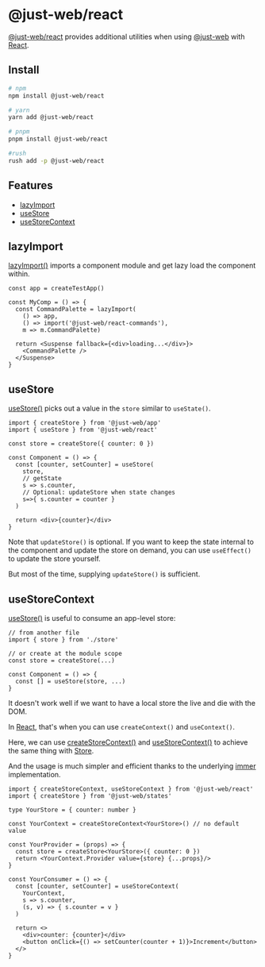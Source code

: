 # @just-web/react <!-- omit in toc -->

[@just-web/react] provides additional utilities when using [@just-web] with [React].

## Install <!-- omit in toc -->

```sh
# npm
npm install @just-web/react

# yarn
yarn add @just-web/react

# pnpm
pnpm install @just-web/react

#rush
rush add -p @just-web/react
```

## Features <!-- omit in toc -->

- [lazyImport](#lazyimport)
- [useStore](#usestore)
- [useStoreContext](#usestorecontext)

## lazyImport

[lazyImport()] imports a component module and get lazy load the component within.

```tsx
const app = createTestApp()

const MyComp = () => {
  const CommandPalette = lazyImport(
    () => app,
    () => import('@just-web/react-commands'),
    m => m.CommandPalette)

  return <Suspense fallback={<div>loading...</div>}>
    <CommandPalette />
  </Suspense>
}
```

## useStore

[useStore()] picks out a value in the `store` similar to `useState()`.

```tsx
import { createStore } from '@just-web/app'
import { useStore } from '@just-web/react'

const store = createStore({ counter: 0 })

const Component = () => {
  const [counter, setCounter] = useStore(
    store,
    // getState
    s => s.counter,
    // Optional: updateStore when state changes
    s=>{ s.counter = counter }
  )

  return <div>{counter}</div>
}
```

Note that `updateStore()` is optional.
If you want to keep the state internal to the component and update the store on demand,
you can use `useEffect()` to update the store yourself.

But most of the time, supplying `updateStore()` is sufficient.

## useStoreContext

[useStore()] is useful to consume an app-level store:

```tsx
// from another file
import { store } from './store'

// or create at the module scope
const store = createStore(...)

const Component = () => {
  const [] = useStore(store, ...)
}
```

It doesn't work well if we want to have a local store the live and die with the DOM.

In [React], that's when you can use `createContext()` and `useContext()`.

Here, we can use [createStoreContext()] and [useStoreContext()] to achieve the same thing with [Store].

And the usage is much simpler and efficient thanks to the underlying [immer] implementation.

```tsx
import { createStoreContext, useStoreContext } from '@just-web/react'
import { createStore } from '@just-web/states'

type YourStore = { counter: number }

const YourContext = createStoreContext<YourStore>() // no default value

const YourProvider = (props) => {
  const store = createStore<YourStore>({ counter: 0 })
  return <YourContext.Provider value={store} {...props}/>
}

const YourConsumer = () => {
  const [counter, setCounter] = useStoreContext(
    YourContext,
    s => s.counter,
    (s, v) => { s.counter = v }
  )

  return <>
    <div>counter: {counter}</div>
    <button onClick={() => setCounter(counter + 1)}>Increment</button>
  </>
}
```

[@just-web]: https://github.com/justland/just-web
[@just-web/react]: https://github.com/justland/just-web/tree/main/frameworks/react
[React]: https://reactjs.org/
[useStore()]: https://github.com/justland/just-web/blob/main/libraries/react/src/useStore.ts
[lazyImport()]: https://github.com/justland/just-web/blob/main/libraries/react/src/lazyImport.ts
[createStoreContext()]: https://github.com/justland/just-web/blob/main/libraries/react/src/useStoreContext.ts
[useStoreContext()]: https://github.com/justland/just-web/blob/main/libraries/react/src/useStoreContext.ts
[Store]: https://github.com/justland/just-web/tree/main/frameworks/states/ts/store.ts
[immer]: https://www.npmjs.com/package/immer
